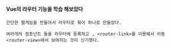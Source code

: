 #### Vue의 라우터 기능을 학습 해보았다
    간단한 웹게임을 만들어서 라우터로 묶어 하나로 만들었다.

    여러개의 컴포넌트 들을 라우터에 등록하고 , <router-link>를 이용해서 이동 
    <router-view>에서 보여지는 것이 신기했다.
    
    
     
